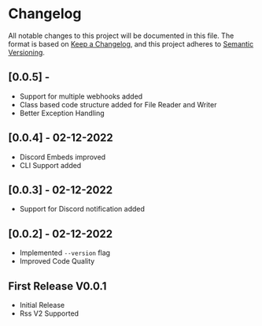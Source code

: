 # Changelog

All notable changes to this project will be documented in this file. The format is based on [Keep a Changelog](https://keepachangelog.com/en/1.0.0/), and this project adheres to [Semantic Versioning](https://semver.org/spec/v2.0.0.html).

## [0.0.5] - 

- Support for multiple webhooks added
- Class based code structure added for File Reader and Writer
- Better Exception Handling

## [0.0.4] - 02-12-2022

- Discord Embeds improved
- CLI Support added

## [0.0.3] - 02-12-2022

- Support for Discord notification added

## [0.0.2] - 02-12-2022

- Implemented `--version` flag
- Improved Code Quality

## First Release V0.0.1

-  Initial Release
-  Rss V2 Supported

